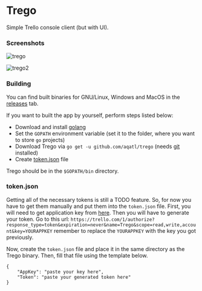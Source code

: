 # Trego

Simple Trello console client (but with UI). 

### Screenshots

![trego](https://user-images.githubusercontent.com/17130832/27430489-1401f12e-5749-11e7-8dc3-c7749d561c33.png)

![trego2](https://user-images.githubusercontent.com/17130832/27430490-1402c0f4-5749-11e7-9007-140e3af8fed8.png)

### Building

You can find built binaries for GNU/Linux, Windows and MacOS in the 
[releases](https://github.com/aQaTL/Trego/releases) tab.

If you want to built the app by yourself, perform steps listed below: 

* Download and install [golang](https://golang.org/dl/)
* Set the `GOPATH` environment variable (set it to the folder, where you want to store `go` 
projects)
* Download Trego via `go get -u github.com/aqatl/trego` (needs [git](https://git-scm.com/) 
installed)
* Create [token.json](#token.json) file

Trego should be in the `$GOPATH/bin` directory. 

### token.json

Getting all of the necessary tokens is still a TODO feature. So, for now you have to get them 
manually and put them into the `token.json` file. First, you will need to get application key 
from [here](https://trello.com/app-key). Then you will have to generate your token. 
Go to this url: `https://trello.com/1/authorize?response_type=token&expiration=never&name=Trego&scope=read,write,account&key=YOURAPPKEY` remember to replace the `YOURAPPKEY` with 
the key you got previously. 

Now, create the `token.json` file and place it in the same directory as the Trego binary. 
Then, fill that file using the template below.

```
{
	"AppKey": "paste your key here",
	"Token": "paste your generated token here"
}
```
